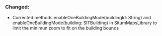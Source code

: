 ### Changed:
* Corrected methods enableOneBuildingMode(buildingId: String) and enableOneBuildingMode(building: SITBuilding) in SitumMapsLibrary to limit the minimun zoom to fit on the building bounds